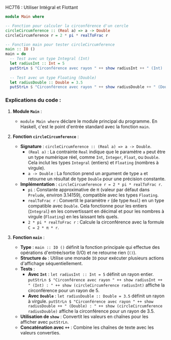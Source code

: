 HC7T6 : Utiliser Intégral et Flottant

```haskell
module Main where

-- Fonction pour calculer la circonférence d'un cercle
circleCircumference :: (Real a) => a -> Double
circleCircumference r = 2 * pi * realToFrac r

-- Fonction main pour tester circleCircumference
main :: IO ()
main = do
  -- Test avec un type Integral (Int)
  let radiusInt :: Int = 5
  putStrLn $ "Circonférence avec rayon " ++ show radiusInt ++ " (Int) : " ++ show (circleCircumference radiusInt)
  
  -- Test avec un type Floating (Double)
  let radiusDouble :: Double = 3.5
  putStrLn $ "Circonférence avec rayon " ++ show radiusDouble ++ " (Double) : " ++ show (circleCircumference radiusDouble)
```

### Explications du code :

1. **Module `Main`** :
   - `module Main where` déclare le module principal du programme. En Haskell, c'est le point d'entrée standard avec la fonction `main`.

2. **Fonction `circleCircumference`** :
   - **Signature** : `circleCircumference :: (Real a) => a -> Double`.
     - `(Real a)` : La contrainte `Real` indique que le paramètre `a` peut être un type numérique réel, comme `Int`, `Integer`, `Float`, ou `Double`. Cela inclut les types `Integral` (entiers) et `Floating` (nombres à virgule).
     - `a -> Double` : La fonction prend un argument de type `a` et retourne un résultat de type `Double` pour une précision constante.
   - **Implémentation** : `circleCircumference r = 2 * pi * realToFrac r`.
     - `pi` : Constante approximative de π (valeur par défaut dans `Prelude`, environ 3.14159), compatible avec les types `Floating`.
     - `realToFrac r` : Convertit le paramètre `r` (de type `Real`) en un type compatible avec `Double`. Cela fonctionne pour les entiers (`Integral`) en les convertissant en décimal et pour les nombres à virgule (`Floating`) en les laissant tels quels.
     - `2 * pi * realToFrac r` : Calcule la circonférence avec la formule `C = 2 * π * r`.

3. **Fonction `main`** :
   - **Type** : `main :: IO ()` définit la fonction principale qui effectue des opérations d'entrée/sortie (I/O) et ne retourne rien (`()`).
   - **Structure `do`** : Utilise une monade `IO` pour exécuter plusieurs actions d'affichage séquentiellement.
   - **Tests** :
     - **Avec `Int`** : `let radiusInt :: Int = 5` définit un rayon entier. `putStrLn $ "Circonférence avec rayon " ++ show radiusInt ++ " (Int) : " ++ show (circleCircumference radiusInt)` affiche la circonférence pour un rayon de 5.
     - **Avec `Double`** : `let radiusDouble :: Double = 3.5` définit un rayon à virgule. `putStrLn $ "Circonférence avec rayon " ++ show radiusDouble ++ " (Double) : " ++ show (circleCircumference radiusDouble)` affiche la circonférence pour un rayon de 3.5.
   - **Utilisation de `show`** : Convertit les valeurs en chaînes pour les afficher avec `putStrLn`.
   - **Concaténation avec `++`** : Combine les chaînes de texte avec les valeurs converties.
